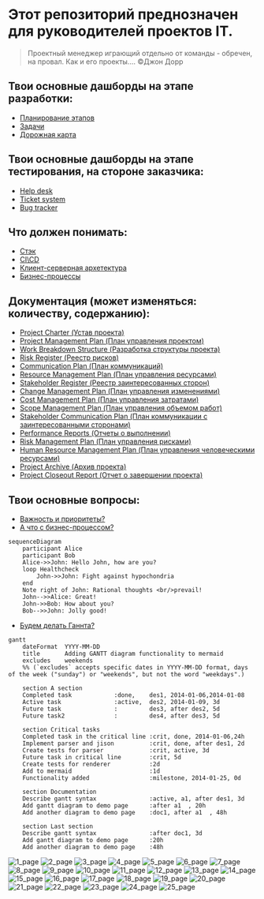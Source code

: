 # Этот репозиторий преднозначен для руководителей проектов IT. 
> Проектный менеджер играющий отдельно от команды - обречен, на провал. Как и его проекты....
©Джон Дорр

## Твои основные дашборды на этапе разработки:
- [Планирование этапов](https://clck.ru/382PaF)
- [Задачи](https://clck.ru/382PsR)
- [Дорожная карта](https://clck.ru/382Qo3)



## Твои основные дашборды на этапе тестирования, на стороне заказчика:
- [Help desk](https://github.com/users/antonkuklin006/projects/2/views/7)
- [Ticket system](https://github.com/users/antonkuklin006/projects/2/views/8)
- [Bug tracker](https://github.com/users/antonkuklin006/projects/2/views/9)

## Что должен понимать:
- [Стэк](https://clck.ru/382KNk)
- [CI\CD](https://clck.ru/382PsR)
- [Клиент-серверная архетектура](https://clck.ru/382Qo3)
- [Бизнес-процессы](https://clck.ru/382Qo3)

## Документация (может изменяться: количеству, содержанию): 
- [Project Charter (Устав проекта)](https://clck.ru/382NPz)
- [Project Management Plan (План управления проектом)](https://clck.ru/382MwW)
- [Work Breakdown Structure (Разработка структуры проекта)](https://clck.ru/382NPz)
- [Risk Register (Реестр рисков)](https://clck.ru/382MwW)
- [Communication Plan (План коммуникаций)](https://clck.ru/382NPz)
- [Resource Management Plan (План управления ресурсами)](https://clck.ru/382MwW)
- [Stakeholder Register (Реестр заинтересованных сторон)](https://clck.ru/382NPz)
- [Change Management Plan (План управления изменениями)](https://clck.ru/382MwW)
- [Cost Management Plan (План управления затратами)](https://clck.ru/382NPz)
- [Scope Management Plan (План управления объемом работ)](https://clck.ru/382MwW)
- [Stakeholder Communication Plan (План коммуникации с заинтересованными сторонами)](https://clck.ru/382NPz)
- [Performance Reports (Отчеты о выполнении)](https://clck.ru/382MwW)
- [Risk Management Plan (План управления рисками)](https://clck.ru/382NPz)
- [Human Resource Management Plan (План управления человеческими ресурсами)](https://clck.ru/382MwW)
- [Project Archive (Архив проекта)](https://clck.ru/382NPz)
- [Project Closeout Report (Отчет о завершении проекта)](https://clck.ru/382MwW)

## Твои основные вопросы: 
- [Важность и приоритеты?](https://clck.ru/382NPz)
- [А что с бизнес-процессом?](https://clck.ru/382MwW)

```mermaid
sequenceDiagram
    participant Alice
    participant Bob
    Alice->>John: Hello John, how are you?
    loop Healthcheck
        John->>John: Fight against hypochondria
    end
    Note right of John: Rational thoughts <br/>prevail!
    John-->>Alice: Great!
    John->>Bob: How about you?
    Bob-->>John: Jolly good!
```
- [Будем делать Ганнта?](https://clck.ru/382MwW)
```mermaid
gantt
    dateFormat  YYYY-MM-DD
    title       Adding GANTT diagram functionality to mermaid
    excludes    weekends
    %% (`excludes` accepts specific dates in YYYY-MM-DD format, days of the week ("sunday") or "weekends", but not the word "weekdays".)

    section A section
    Completed task            :done,    des1, 2014-01-06,2014-01-08
    Active task               :active,  des2, 2014-01-09, 3d
    Future task               :         des3, after des2, 5d
    Future task2              :         des4, after des3, 5d

    section Critical tasks
    Completed task in the critical line :crit, done, 2014-01-06,24h
    Implement parser and jison          :crit, done, after des1, 2d
    Create tests for parser             :crit, active, 3d
    Future task in critical line        :crit, 5d
    Create tests for renderer           :2d
    Add to mermaid                      :1d
    Functionality added                 :milestone, 2014-01-25, 0d

    section Documentation
    Describe gantt syntax               :active, a1, after des1, 3d
    Add gantt diagram to demo page      :after a1  , 20h
    Add another diagram to demo page    :doc1, after a1  , 48h

    section Last section
    Describe gantt syntax               :after doc1, 3d
    Add gantt diagram to demo page      :20h
    Add another diagram to demo page    :48h
```

![1_page](https://github.com/antonkuklin006/1C_Enterprise_8/assets/81790108/0ba36d67-0c7f-4808-9fa1-b5d6a7f8cac0)
![2_page](https://github.com/antonkuklin006/1C_Enterprise_8/assets/81790108/0299cb5a-6a65-45e5-a169-80305c0d62f8)
![3_page](https://github.com/antonkuklin006/1C_Enterprise_8/assets/81790108/32521201-07f6-44ce-94a2-5a860df8fad2)
![4_page](https://github.com/antonkuklin006/1C_Enterprise_8/assets/81790108/29e20e82-3419-4f2d-ad21-3adef91a63ed)
![5_page](https://github.com/antonkuklin006/1C_Enterprise_8/assets/81790108/ac615e41-cfa9-449f-9712-d512394af4d8)
![6_page](https://github.com/antonkuklin006/1C_Enterprise_8/assets/81790108/15d29a97-0887-432a-a83b-c24c5177c3b5)
![7_page](https://github.com/antonkuklin006/1C_Enterprise_8/assets/81790108/dbf7594d-030e-45f3-b52f-03d812cb624a)
![8_page](https://github.com/antonkuklin006/1C_Enterprise_8/assets/81790108/eff40444-32f8-4902-9c55-c365d68fd712)
![9_page](https://github.com/antonkuklin006/1C_Enterprise_8/assets/81790108/299444ce-b4ae-4d05-a441-0ad3288bab2f)
![10_page](https://github.com/antonkuklin006/1C_Enterprise_8/assets/81790108/fbf76697-e37a-4d7c-b0dd-2a5ec629400f)
![11_page](https://github.com/antonkuklin006/1C_Enterprise_8/assets/81790108/a6378ecf-9e4c-4764-9336-03a3b1fb804c)
![12_page](https://github.com/antonkuklin006/1C_Enterprise_8/assets/81790108/8a45b232-a169-40db-a601-97eeb7a2c5d0)
![13_page](https://github.com/antonkuklin006/1C_Enterprise_8/assets/81790108/336ccdde-5731-40b7-9cec-dec9f4e7a028)
![14_page](https://github.com/antonkuklin006/1C_Enterprise_8/assets/81790108/e936dd98-fe5e-47c0-bfba-b9de0a40e45a)
![15_page](https://github.com/antonkuklin006/1C_Enterprise_8/assets/81790108/4d830851-5a94-4eb5-be0a-adb66f4ddfac)
![16_page](https://github.com/antonkuklin006/1C_Enterprise_8/assets/81790108/5a6fc621-1f48-4a42-adc4-5facfc02bba9)
![17_page](https://github.com/antonkuklin006/1C_Enterprise_8/assets/81790108/38fa569b-3389-419f-967c-bcbded96a008)
![18_page](https://github.com/antonkuklin006/1C_Enterprise_8/assets/81790108/abe1f714-a873-4cbc-b262-7a11c5396c45)
![19_page](https://github.com/antonkuklin006/1C_Enterprise_8/assets/81790108/1d3bf190-a0e9-49ff-b25f-77b30eed733d)
![20_page](https://github.com/antonkuklin006/1C_Enterprise_8/assets/81790108/7bad27df-85dc-4dc9-b036-4ec9d0bd18fd)
![21_page](https://github.com/antonkuklin006/1C_Enterprise_8/assets/81790108/85bd56a9-d877-493a-9f63-4cf3e9fc2eae)
![22_page](https://github.com/antonkuklin006/1C_Enterprise_8/assets/81790108/6e7b8f30-678c-46c1-97c3-e0d042efc048)
![23_page](https://github.com/antonkuklin006/1C_Enterprise_8/assets/81790108/bf385530-fb12-40e4-b7cf-1f68a076a13f)
![24_page](https://github.com/antonkuklin006/1C_Enterprise_8/assets/81790108/11ec2d10-6965-4288-bec5-05eefe319e3a)
![25_page](https://github.com/antonkuklin006/1C_Enterprise_8/assets/81790108/8105ff3d-dbea-4e23-aead-b26c00228275)
